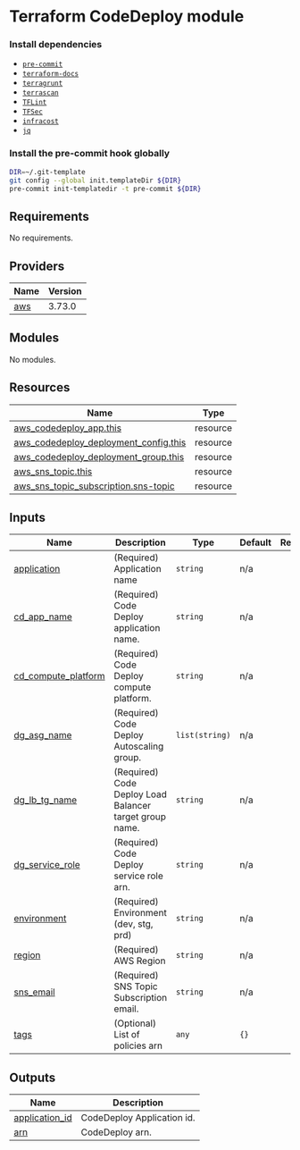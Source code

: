 # Terraform CodeDeploy module

### Install dependencies

<!-- markdownlint-disable no-inline-html -->

* [`pre-commit`](https://pre-commit.com/#install)
* [`terraform-docs`](https://github.com/terraform-docs/terraform-docs)
* [`terragrunt`](https://terragrunt.gruntwork.io/docs/getting-started/install/)
* [`terrascan`](https://github.com/accurics/terrascan)
* [`TFLint`](https://github.com/terraform-linters/tflint)
* [`TFSec`](https://github.com/liamg/tfsec)
* [`infracost`](https://github.com/infracost/infracost)
* [`jq`](https://github.com/stedolan/jq)

### Install the pre-commit hook globally

```bash
DIR=~/.git-template
git config --global init.templateDir ${DIR}
pre-commit init-templatedir -t pre-commit ${DIR}
```

<!-- BEGINNING OF PRE-COMMIT-TERRAFORM DOCS HOOK -->
## Requirements

No requirements.

## Providers

| Name | Version |
|------|---------|
| <a name="provider_aws"></a> [aws](#provider\_aws) | 3.73.0 |

## Modules

No modules.

## Resources

| Name | Type |
|------|------|
| [aws_codedeploy_app.this](https://registry.terraform.io/providers/hashicorp/aws/latest/docs/resources/codedeploy_app) | resource |
| [aws_codedeploy_deployment_config.this](https://registry.terraform.io/providers/hashicorp/aws/latest/docs/resources/codedeploy_deployment_config) | resource |
| [aws_codedeploy_deployment_group.this](https://registry.terraform.io/providers/hashicorp/aws/latest/docs/resources/codedeploy_deployment_group) | resource |
| [aws_sns_topic.this](https://registry.terraform.io/providers/hashicorp/aws/latest/docs/resources/sns_topic) | resource |
| [aws_sns_topic_subscription.sns-topic](https://registry.terraform.io/providers/hashicorp/aws/latest/docs/resources/sns_topic_subscription) | resource |

## Inputs

| Name | Description | Type | Default | Required |
|------|-------------|------|---------|:--------:|
| <a name="input_application"></a> [application](#input\_application) | (Required) Application name | `string` | n/a | yes |
| <a name="input_cd_app_name"></a> [cd\_app\_name](#input\_cd\_app\_name) | (Required) Code Deploy application name. | `string` | n/a | yes |
| <a name="input_cd_compute_platform"></a> [cd\_compute\_platform](#input\_cd\_compute\_platform) | (Required) Code Deploy compute platform. | `string` | n/a | yes |
| <a name="input_dg_asg_name"></a> [dg\_asg\_name](#input\_dg\_asg\_name) | (Required) Code Deploy Autoscaling group. | `list(string)` | n/a | yes |
| <a name="input_dg_lb_tg_name"></a> [dg\_lb\_tg\_name](#input\_dg\_lb\_tg\_name) | (Required) Code Deploy Load Balancer target group name. | `string` | n/a | yes |
| <a name="input_dg_service_role"></a> [dg\_service\_role](#input\_dg\_service\_role) | (Required) Code Deploy service role arn. | `string` | n/a | yes |
| <a name="input_environment"></a> [environment](#input\_environment) | (Required) Environment (dev, stg, prd) | `string` | n/a | yes |
| <a name="input_region"></a> [region](#input\_region) | (Required) AWS Region | `string` | n/a | yes |
| <a name="input_sns_email"></a> [sns\_email](#input\_sns\_email) | (Required) SNS Topic Subscription email. | `string` | n/a | yes |
| <a name="input_tags"></a> [tags](#input\_tags) | (Optional) List of policies arn | `any` | `{}` | no |

## Outputs

| Name | Description |
|------|-------------|
| <a name="output_application_id"></a> [application\_id](#output\_application\_id) | CodeDeploy Application id. |
| <a name="output_arn"></a> [arn](#output\_arn) | CodeDeploy arn. |
<!-- END OF PRE-COMMIT-TERRAFORM DOCS HOOK -->
